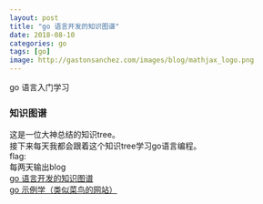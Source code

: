 ```yaml
---
layout: post
title: "go 语言开发的知识图谱"
date: 2018-08-10
categories: go
tags: [go]
image: http://gastonsanchez.com/images/blog/mathjax_logo.png
---
```

go 语言入门学习
<!-- more -->
### 知识图谱
这是一位大神总结的知识tree。  
接下来每天我都会跟着这个知识tree学习go语言编程。  
flag:  
每两天输出blog  
[go 语言开发的知识图谱](https://www.processon.com/view/link/5a9ba4c8e4b0a9d22eb3bdf0#map)  
[go 示例学（类似菜鸟的网站）](https://www.kancloud.cn/itfanr/go-by-example/81684)